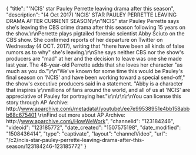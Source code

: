 {
    "title": "'NCIS' star Pauley Perrette leaving drama after this season",
    "description": "(4 Oct 2017) 'NCIS' STAR PAULEY PERRETTE LEAVING DRAMA AFTER CURRENT SEASON\r\n\"NCIS\" star Pauley Perrette says she's leaving the CBS crime drama after this season following 15 years on the show.\r\nPerrette plays pigtailed forensic scientist Abby Sciuto on the CBS show. She confirmed reports of her departure on Twitter on Wednesday (4 OCT. 2017), writing that \"there have been all kinds of false rumors as to why\" she's leaving.\r\nShe says neither CBS nor the show's producers are \"mad\" at her and the decision to leave was one she made last year. The 48-year-old Perrette adds that she loves her character \"as much as you do.\"\r\n\"We've known for some time this would be Pauley's final season on 'NCIS' and have been working toward a special send-off,\" the show's executive producers said in a statement. \"Abby is a character that inspires \r\nmillions of fans around the world, and all of us at 'NCIS' are appreciative of Pauley for portraying her.\"\r\n\r\n\r\nYou can license this story through AP Archive: http:\/\/www.aparchive.com\/metadata\/youtube\/ee7e99538951e4bb158abbb68c675401 \r\nFind out more about AP Archive: http:\/\/www.aparchive.com\/HowWeWork",
    "channelid": "123184246",
    "videoid": "123185772",
    "date_created": "1507575198",
    "date_modified": "1508436414",
    "type": "captivate",
    "layout": "channelVideo",
    "url": "\/c2\/ncis-star-pauley-perrette-leaving-drama-after-this-season\/123184246-123185772"
}